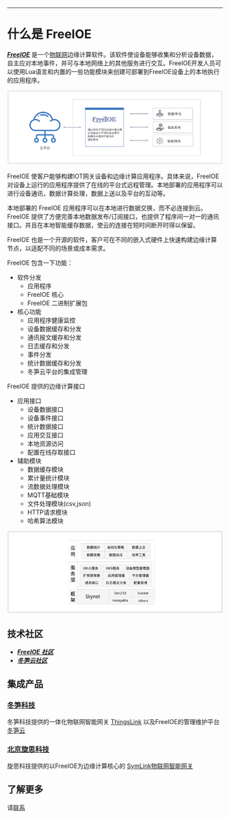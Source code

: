
---

# 什么是 FreeIOE

***[FreeIOE](http://freeioe.org)*** 是一个[物联网](iot.md)边缘计算软件。该软件使设备能够收集和分析设备数据，自主应对本地事件，并可与本地网络上的其他服务进行交互。FreeIOE开发人员可以使用Lua语言和内置的一些功能模块来创建可部署到FreeIOE设备上的本地执行的应用程序。

![FreeIOE 部署](images/arch.png)

FreeIOE 使客户能够构建IOT网关设备和边缘计算应用程序。具体来说，FreeIOE 对设备上运行的应用程序提供了在线的平台式远程管理。本地部署的应用程序可以进行设备通讯，数据计算处理，数据上送以及平台的互动等。

本地部署的 FreeIOE 应用程序可以在本地进行数据交换，而不必连接到云。FreeIOE 提供了方便完善本地数据发布/订阅接口，也提供了程序间一对一的通讯接口。并且在本地智能缓存数据，使云的连接在短时间断开时得以保留。

FreeIOE 也是一个开源的软件，客户可在不同的嵌入式硬件上快速构建边缘计算节点，以适配不同的场景或成本需求。

FreeIOE 包含一下功能：

* 软件分发
  * 应用程序
  * FreeIOE 核心
  * FreeIOE 二进制扩展包
* 核心功能
  * 应用程序健康监控
  * 设备数据缓存和分发
  * 通讯报文缓存和分发
  * 日志缓存和分发
  * 事件分发
  * 统计数据缓存和分发
  * 冬笋云平台的集成管理

FreeIOE 提供的边缘计算接口

* 应用接口
  * 设备数据接口
  * 设备事件接口
  * 统计数据接口
  * 应用交互接口
  * 本地资源访问
  * 配置在线存取接口
* 辅助模块
  * 数据缓存模块
  * 累计量统计模块
  * 流数据处理模块
  * MQTT基础模块
  * 文件处理模块(csv,json)
  * HTTP请求模块
  * 哈希算法模块

![FreeIOE 软件结构](images/component.png)

## 技术社区

* ***[FreeIOE 社区](http://freeioe.org)***
* ***[冬笋云社区](http://forum.thingsroot.com)***

## 集成产品

### [冬笋科技](http://www.thingsroot.com)

冬笋科技提供的一体化物联网智能网关 [ThingsLink](https://thingsroot.com/product) 以及FreeIOE的管理维护平台 [冬笋云](https://cloud.thingsroot.com)

### [北京旋思科技](http://www.symid.com)

旋思科技提供的以FreeIOE为边缘计算核心的 [SymLink物联网智能网关](http://symid.com/Hardwares_feature.aspx?nid=206)

## 了解更多

请[联系](mailto:market@freeioe.org)
